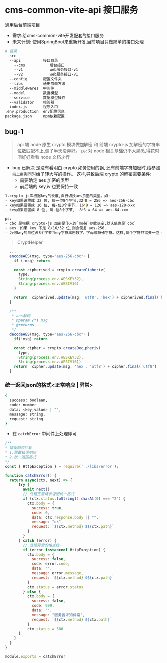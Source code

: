 # cms-common-vite-api 接口服务
[通用后台前端项目](https://github.com/xiaominglin789/cms-common-vite)
- 需求:给cms-common-vite开发配套的接口服务
- 未来计划: 使用SpringBoot来重新开发,当前项目只做简单的接口处理
```bash
# 目录
--src
  --api          接口目录
    --cms           后台接口
    --v1            web服务接口-v1
    --v2            web服务接口-v1
  --config       配置文件夹
  --libs         通用依赖方法
  --middlewares  中间件
  --model        数据模型
  --service      数据模型操作
  --validator    校验器
  index.js       程序入口
.env.production  env配置信息
package.json     npm依赖配置
```




## bug-1
> api 端 node 原生 crypto 模块做加解密 和 前端 crypto-js 加解密的字符串位数匹配不上,调了半天没弄好。
> ps: 对 node 相关基础仍不大熟悉,得花时间好好看看 node 文档才行
- bug 已解决
  是没有看明白 crypto 如何使用的锅, 还有前端字符加密时,给参照`网上案例`同时给了转大写的操作。
  这样,导致后端 crypto 的解密需要条件:
  - 需要确定 aes 加密的类型
  - 前后端的 key,iv 也要保持一致
```bash
1.crypto-js库根据key的长度,自行切换aes加密的类型。如:
- key如果设置成 32 位, 每一位8个字节,32*8 = 256 => aes-256-cbc
- key如果设置成 16 位, 每-位8个字节, 16*8 = 128 => aes-128-xxx
- key如果设置成 8 位, 每-位8个字节,  8*8 = 64 => aes-64-xxx

ps:
- cbc 是根据 crypto-js 加密是传入的`mode`参数决定,默认值也是`cbc`
- aes：如果 key 不是 8/16/32 位,则会使用 aes-256.
- 为何key的每位占8个字节?key字符串用数字、字母或特殊字符。这样,每个字符只需要一位（这里理解可能有误）
```
> CryptHelper
```javascript
  ...
  encodeAES(msg, type="aes-256-cbc") {
    if (!msg) return

    const cipherived = crypto.createCipheriv(
      type,
      String(process.env.AESKEY32),
      String(process.env.AESIV16)
    )

    return  cipherived.update(msg, 'utf8', 'hex') + cipherived.final('hex')
  }

  /**
   * aes解码
   * @param {*} msg
   * @returns
   */
  decodeAES(msg, type="aes-256-cbc") {
    if(!msg) return

    const cipher = crypto.createDecipheriv(
      type,
      String(process.env.AESKEY32),
      String(process.env.AESIV16))
    return  cipher.update(msg, 'hex', 'utf8') + cipher.final('utf8')
  }
```




### 统一返回json的格式<正常响应 | 异常>
```bash
{
  success: boolean,
  code: number
  data: <key,value> | "",
  message: string,
  request: string
}
```
- 在 `catchError` 中间件上处理即可
```javascript
/**
* 错误响应拦截
* 1.拦截错误响应
* 2.统一返回格式
*/
const { HttpException } = require('../libs/error');

function catchError() {
  return async(ctx, next) => {
      try {
        await next()
        // 处理正常请求返回统一格式
        if (ctx.status.toString().charAt(0) === "2") {
          ctx.body = {
            success: true,
            code: 0,
            data: ctx.response.body || "",
            message: "ok",
            request: `${ctx.method} $${ctx.path}`
          }
        }
      } catch (error) {
        // 处理异常的格式统一
        if (error instanceof HttpException) {
          ctx.body = {
            success: false,
            code: error.code,
            data: "",
            message: error.message,
            request: `${ctx.method} $${ctx.path}`
          }
          ctx.status = error.status
        } else {
          ctx.body = {
            success: false,
            code: 999,
            data: "",
            message: "服务器未知异常",
            request: `${ctx.method} ${ctx.path}`
          }
          ctx.status = 500
      }
    }
  }
}

module.exports = catchError

```